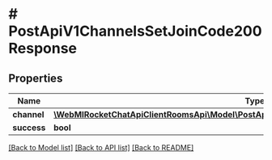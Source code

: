 # # PostApiV1ChannelsSetJoinCode200Response

## Properties

Name | Type | Description | Notes
------------ | ------------- | ------------- | -------------
**channel** | [**\WebMIRocketChatApiClientRoomsApi\Model\PostApiV1ChannelsSetJoinCode200ResponseChannel**](PostApiV1ChannelsSetJoinCode200ResponseChannel.md) |  | [optional]
**success** | **bool** |  | [optional]

[[Back to Model list]](../../README.md#models) [[Back to API list]](../../README.md#endpoints) [[Back to README]](../../README.md)
